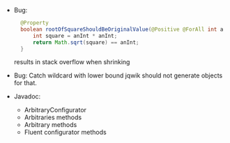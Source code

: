 - Bug:
  ```java
    @Property
    boolean rootOfSquareShouldBeOriginalValue(@Positive @ForAll int anInt) {
        int square = anInt * anInt;
        return Math.sqrt(square) == anInt;
    }
  ```
  results in stack overflow when shrinking

- Bug: Catch wildcard with lower bound
  jqwik should not generate objects for that.

- Javadoc:
  - ArbitraryConfigurator
  - Arbitraries methods
  - Arbitrary methods
  - Fluent configurator methods
